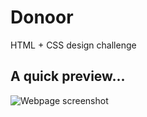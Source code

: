 # Donoor
HTML + CSS design challenge

## A quick preview...
![Webpage screenshot](https://res.cloudinary.com/easyakowe/image/upload/v1589930011/screenshot.jpg)


